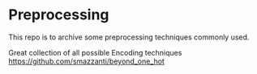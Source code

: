 # Preprocessing
This repo is to archive some preprocessing techniques commonly used.

Great collection of all possible Encoding techniques
https://github.com/smazzanti/beyond_one_hot

